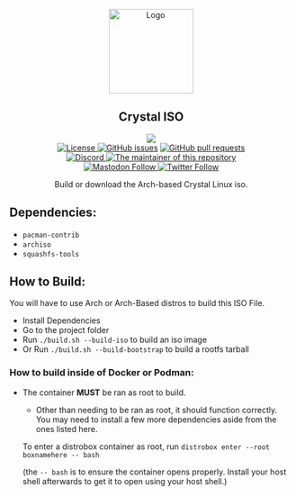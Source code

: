 <p align="center">
  <a href="https://getcryst.al">
    <img src="https://getcryst.al/site/assets/other/icon-iso.png" alt="Logo" width="150" height="150">
  </a>
</p>
<p align="center"> 
<h2 align="center"> Crystal ISO </h2>
</p>
<p align="center">
    <a href="https://github.com/crystal-linux/iso"><img src="https://github.com/crystal-linux/iso/actions/workflows/build.yml/badge.svg"></a><br>
    <a href="https://github.com/crystal-linux/.github/blob/main/LICENSE"><img src="https://img.shields.io/badge/License-GPL--3.0-blue.svg" alt="License">
    <a href="https://github.com/crystal-linux/iso/issues"><img alt="GitHub issues" src="https://img.shields.io/github/issues-raw/crystal-linux/iso"></a>
    <a href="https://github.com/crystal-linux/iso/pulls"><img alt="GitHub pull requests" src="https://img.shields.io/github/issues-pr-raw/crystal-linux/iso"></a><br>
    <a href="https://discord.gg/hYJgu8K5aA"><img alt="Discord" src="https://img.shields.io/discord/825473796227858482?color=blue&label=Discord&logo=Discord&logoColor=white"> </a>
    <a href="https://github.com/axtloss"><img src="https://img.shields.io/badge/Maintainer-@axtloss-brightgreen" alt="The maintainer of this repository" href="https://github.com/axtloss"></a>
    <br>
    <a href="https://fosstodon.org/@crystal_linux"><img alt="Mastodon Follow" src="https://img.shields.io/mastodon/follow/108618426259408142?domain=https%3A%2F%2Ffosstodon.org">
    <a href="https://twitter.com/crystal_linux"><img alt="Twitter Follow" src="https://img.shields.io/twitter/follow/crystal_linux"></a>
</p>

<p align="center"> Build or download the Arch-based Crystal Linux iso. </p>

## Dependencies:
* `pacman-contrib`
* `archiso`
* `squashfs-tools`

## How to Build:
You will have to use Arch or Arch-Based distros to build this ISO File.
* Install Dependencies
* Go to the project folder
* Run `./build.sh --build-iso` to build an iso image
* Or Run `./build.sh --build-bootstrap` to build a rootfs tarball    
### How to build inside of Docker or Podman:
* The container **MUST** be ran as root to build. 
  * Other than needing to be ran as root, it should function correctly. You may need to install a few more dependencies aside from the ones listed here.
  
  To enter a distrobox container as root, run `distrobox enter --root boxnamehere -- bash` 
  
  (the `-- bash` is to ensure the container opens properly. Install your host shell afterwards to get it to open using your host shell.)
